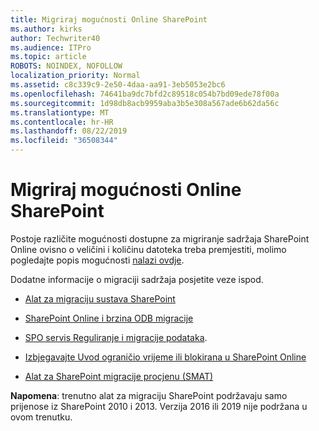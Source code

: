 ```yaml
---
title: Migriraj mogućnosti Online SharePoint
ms.author: kirks
author: Techwriter40
ms.audience: ITPro
ms.topic: article
ROBOTS: NOINDEX, NOFOLLOW
localization_priority: Normal
ms.assetid: c8c339c9-2e50-4daa-aa91-3eb5053e2bc6
ms.openlocfilehash: 74641ba9dc7bfd2c89518c054b7bd09ede78f00a
ms.sourcegitcommit: 1d98db8acb9959aba3b5e308a567ade6b62da56c
ms.translationtype: MT
ms.contentlocale: hr-HR
ms.lasthandoff: 08/22/2019
ms.locfileid: "36508344"
---
```

# <a name="migrate-options-to-sharepoint-online"></a>Migriraj mogućnosti Online SharePoint

Postoje različite mogućnosti dostupne za migriranje sadržaja SharePoint Online ovisno o veličini i količinu datoteka treba premjestiti, molimo pogledajte popis mogućnosti [nalazi ovdje](https://docs.microsoft.com/sharepointmigration/migrate-to-sharepoint-online).

Dodatne informacije o migraciji sadržaja posjetite veze ispod.

- [Alat za migraciju sustava SharePoint](https://docs.microsoft.com/sharepointmigration/introducing-the-sharepoint-migration-tool)

- [SharePoint Online i brzina ODB migracije](https://docs.microsoft.com/sharepointmigration/sharepoint-online-and-onedrive-migration-speed)

- [SPO servis Reguliranje i migracije podataka](https://blogs.technet.microsoft.com/sposupport/2017/08/12/data-migration-and-spo-service-throttling/).


- [Izbjegavajte Uvod ograničio vrijeme ili blokirana u SharePoint Online](https://docs.microsoft.com/sharepoint/dev/general-development/how-to-avoid-getting-throttled-or-blocked-in-sharepoint-online)

- [Alat za SharePoint migracije procjenu (SMAT)](https://www.microsoft.com/download/details.aspx?id=53598&amp;751be11f-ede8-5a0c-058c-2ee190a24fa6=True)

**Napomena**: trenutno alat za migraciju SharePoint podržavaju samo prijenose iz SharePoint 2010 i 2013. Verzija 2016 ili 2019 nije podržana u ovom trenutku.
